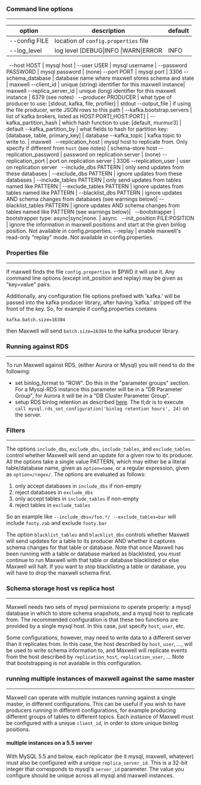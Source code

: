 ### Command line options
***
option                                        | description | default
--------------------------------------------- | ----------- | -------
--config FILE                                 | location of `config.properties` file |
--log_level                                   | log level [DEBUG&#124;INFO &#124;WARN&#124;ERROR | INFO
&nbsp;
--host HOST                                   | mysql host |
--user USER                                   | mysql username |
--password PASSWORD                           | mysql password | (none)
--port PORT                                   | mysql port | 3306
--schema_database                             | database name where maxwell stores schema and state | maxwell
--client_id                                   | unique (string) identifier for this maxwell instance| maxwell
--replica_server_id                           | unique (long) identifier for this maxwell instance | 6379 (see notes)
&nbsp;
--producer PRODUCER                           | what type of producer to use: [stdout, kafka, file, profiler] | stdout
--output_file                                 | if using the file producer, write JSON rows to this path |
--kafka.bootstrap.servers                     | list of kafka brokers, listed as HOST:PORT[,HOST:PORT] |
--kafka_partition_hash                        | which hash function to use: [default, murmur3] | default
--kafka_partition_by                          | what fields to hash for partition key: [database, table, primary_key] | database
--kafka_topic                                 | kafka topic to write to. | maxwell
&nbsp;
--replication_host                            | mysql host to replicate from.  Only specify if different from `host` (see notes) | schema-store host
--replication_password                        | password on replication server | (none)
--replication_port                            | port on replication server | 3306
--replication_user                            | user on replication server
&nbsp;
--include_dbs PATTERN                         | only send updates from these databases |
--exclude_dbs PATTERN                         | ignore updates from these databases |
--include_tables PATTERN                      | only send updates from tables named like PATTERN |
--exclude_tables PATTERN                      | ignore updates from tables named like PATTERN |
--blacklist_dbs PATTERN                       | ignore updates AND schema changes from databases (see warnings below)|
--blacklist_tables PATTERN                    | ignore updates AND schema changes from tables named like PATTERN (see warnings below)|
&nbsp;
--bootstrapper                                | bootstrapper type: async|sync|none. | async
&nbsp;
--init_position FILE:POSITION                 | ignore the information in maxwell.positions and start at the given binlog position. Not available in config.properties.
--replay                                      | enable maxwell's read-only "replay" mode.  Not available in config.properties.

### Properties file
***
If maxwell finds the file `config.properties` in $PWD it will use it.  Any
command line options (except init_position and replay) may be given as
"key=value" pairs.

Additionally, any configuration file options prefixed with 'kafka.' will be
passed into the kafka producer library, after having 'kafka.' stripped off the
front of the key.  So, for example if config.properties contains

```
kafka.batch.size=16384
```

then Maxwell will send `batch.size=16384` to the kafka producer library.

### Running against RDS
***
To run Maxwell against RDS, (either Aurora or Mysql) you will need to do the following:

- set binlog_format to "ROW".  Do this in the "parameter groups" section.  For a Mysql-RDS instance this parameter will be
  in a "DB Parameter Group", for Aurora it will be in a "DB Cluster Parameter Group".
- setup RDS binlog retention as described [here](http://docs.aws.amazon.com/AmazonRDS/latest/UserGuide/USER_LogAccess.Concepts.MySQL.html).
  The tl;dr is to execute `call mysql.rds_set_configuration('binlog retention hours', 24)` on the server.


### Filters
***
The options `include_dbs`, `exclude_dbs`, `include_tables`, and `exclude_tables` control whether
Maxwell will send an update for a given row to its producer.  All the options take a single value PATTERN,
which may either be a literal table/database name, given as `option=name`, or a regular expression,
given as `option=/regex/`.  The options are evaluated as follows:

1. only accept databases in `include_dbs` if non-empty
1. reject databases in `exclude_dbs`
1. only accept tables in `include_tables` if non-empty
1. reject tables in `exclude_tables`

So an example like `--include_dbs=/foo.*/ --exclude_tables=bar` will include `footy.zab` and exclude `footy.bar`

The option `blacklist_tables` and `blacklist_dbs` controls whether Maxwell will send updates for a table to its producer AND whether
it captures schema changes for that table or database. Note that once Maxwell has been running with a table or database marked as blacklisted,
you *must* continue to run Maxwell with that table or database blacklisted or else Maxwell will halt. If you want to stop
blacklisting a table or database, you will have to drop the maxwell schema first.

### Schema storage host vs replica host
***
Maxwell needs two sets of mysql permissions to operate properly: a mysql database in which to store schema snapshots,
and a mysql host to replicate from.  The recommended configuration is that
these two functions are provided by a single mysql host.  In this case, just
specify `host`, `user`, etc.

Some configurations, however, may need to write data to a different server than it replicates from.  In this case,
the host described by `host`, `user`, ..., will be used to write schema information to, and Maxwell will replicate
events from the host described by `replication_host`, `replication_user`, ...  Note that bootstrapping is not available
in this configuration.

### running multiple instances of maxwell against the same master
***
Maxwell can operate with multiple instances running against a single master, in
different configurations.  This can be useful if you wish to have producers
running in different configurations, for example producing different groups of
tables to different topics.  Each instance of Maxwell must be configured with a
unique `client_id`, in order to store unique binlog positions.

#### multiple instances on a 5.5 server

With MySQL 5.5 and below, each replicator (be it mysql, maxwell, whatever) must
also be configured with a unique `replica_server_id`.  This is a 32-bit integer
that corresponds to mysql's `server_id` parameter.  The value you configure
should be unique across all mysql and maxwell instances.

<script>
  jQuery(document).ready(function () {
    jQuery("table").addClass("table table-condensed table-bordered table-hover");
  });
</script>

